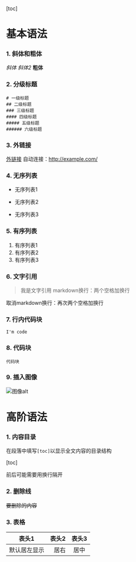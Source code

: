 [toc]
# 基本语法

### 1. 斜体和粗体
_斜体_
*斜体2*
**粗体**

### 2. 分级标题
```
# 一级标题
## 二级标题
### 三级标题
#### 四级标题
##### 五级标题
###### 六级标题
```

### 3. 外链接
[外链接](http://www.baidu.com)
自动连接：<http://example.com/>

### 4. 无序列表
* 无序列表1
+ 无序列表2
- 无序列表3

### 5. 有序列表
1. 有序列表1
2. 有序列表2
3. 有序列表3

### 6. 文字引用
> 我是文字引用
markdown换行：两个空格加换行

取消markdown换行：再次两个空格加换行

### 7. 行内代码块
`I'm code`

### 8. 代码块
```
代码块
```
### 9. 插入图像
![图像alt](http://c.hiphotos.baidu.com/baike/w%3D268%3Bg%3D0/sign=79cf53f2074f78f0800b9df5410a6d68/00e93901213fb80ef9ceac7132d12f2eb938947d.jpg)

# 高阶语法

### 1. 内容目录
在段落中填写`[toc]`以显示全文内容的目录结构

[toc]

前后可能需要用换行隔开

### 2. 删除线
~~要删除的内容~~

### 3. 表格
|表头1|表头2|表头3|
|-|-:|:-:|
|默认居左显示|居右|居中|


